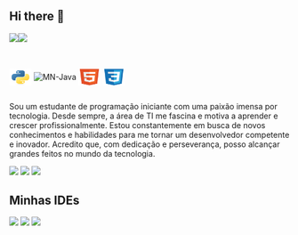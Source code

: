 ## Hi there 👋


<a href="https://github.com/MarceloNobrega29">
  <table>
    <tr>
      <img height="180" src="https://github-readme-stats.vercel.app/api?username=MarceloNobrega29&show_icons=true&theme=darcula" />
      <img height="180" src="https://github-readme-stats.vercel.app/api/top-langs/?username=MarceloNobrega29&layout=compact&theme=darcula" />
    </tr>
  </table>
</a>



<div style="display: inline_block"><br>
  <img align="center" alt="MN-Python" height="30" width="40" src="https://raw.githubusercontent.com/devicons/devicon/master/icons/python/python-original.svg">
  <img align="center" alt="MN-Java" height="30" width="40" src="https://cdn.jsdelivr.net/gh/devicons/devicon@latest/icons/java/java-original.svg" />       
  <img align="center" alt="MN-HTML" height="30" width="40" src="https://raw.githubusercontent.com/devicons/devicon/master/icons/html5/html5-original.svg">
  <img align="center" alt="MN-CSS" height="30" width="40" src="https://raw.githubusercontent.com/devicons/devicon/master/icons/css3/css3-original.svg">
</div>
 
  ## 
  Sou um estudante de programação iniciante com uma paixão imensa por tecnologia. Desde sempre, a área de TI me fascina e motiva a aprender e crescer profissionalmente. Estou constantemente em busca de novos conhecimentos e habilidades para me tornar um desenvolvedor competente e inovador. Acredito que, com dedicação e perseverança, posso alcançar grandes feitos no mundo da tecnologia.

  
<div>  
  <a href="https://www.instagram.com/ferreir4.nb/" target="_blank"><img src="https://img.shields.io/badge/-Instagram-%23E4405F?style=for-the-badge&logo=instagram&logoColor=white" target="_blank"></a>
  <a href = "mailto:nobregamf29@hotmail.com"><img src="https://img.shields.io/badge/-Gmail-%23333?style=for-the-badge&logo=gmail&logoColor=white" target="_blank"></a>
  <a href="https://www.linkedin.com/in/marcelo-n%C3%B3brega-8046752ba/" target="_blank"><img src="https://img.shields.io/badge/-LinkedIn-0078D4?style=for-the-badge&logo=linkedin&logoColor=white" target="_blank"></a> 
  
</div>

## Minhas IDEs

<div>
  <img src="https://img.shields.io/badge/IntelliJ_IDEA-000000.svg?style=for-the-badge&logo=intellij-idea&logoColor=white">
  <img src="https://img.shields.io/badge/Eclipse-333333?style=for-the-badge&logo=eclipse&logoColor=white">
  <img src="https://img.shields.io/badge/Visual_Studio_Code-0078D4?style=for-the-badge&logo=visual%20studio%20code&logoColor=white">

</div>


